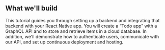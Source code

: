 ## What we'll build

This tutorial guides you through setting up a backend and integrating that backend with your React Native app. You will create a “Todo app” with a GraphQL API and to store and retrieve items in a cloud database. In addition, we'll demonstrate how to authenticate users, communicate with our API, and set up continuous deployment and hosting.